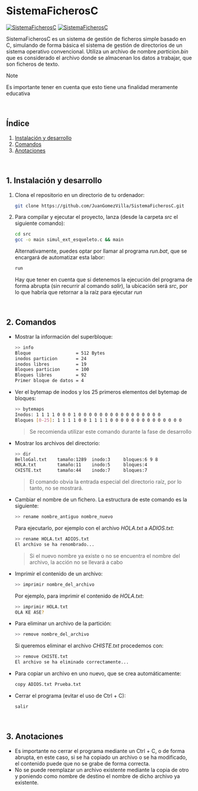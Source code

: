 # SistemaFicherosC

[![SistemaFicherosC](https://img.shields.io/badge/version-v1.0.0-blue.svg)](#)
[![SistemaFicherosC](https://img.shields.io/github/license/JuanGomezVilla/FlangerJS)](#)



SistemaFicherosC es un sistema de gestión de ficheros simple basado en C, simulando de forma básica el sistema de gestión de directorios de un sistema operativo convencional. Utiliza un archivo de nombre _particion.bin_ que es considerado el archivo donde se almacenan los datos a trabajar, que son ficheros de texto.

> [!NOTE]
> Es importante tener en cuenta que esto tiene una finalidad meramente educativa

<br>


## Índice
1. [Instalación y desarrollo](#punto1)
2. [Comandos](#punto2)
3. [Anotaciones](#punto3)



<br><div id="punto1"></div>

## 1. Instalación y desarrollo
1. Clona el repositorio en un directorio de tu ordenador:
    ```bash
    git clone https://github.com/JuanGomezVilla/SistemaFicherosC.git
    ```
2. Para compilar y ejecutar el proyecto, lanza (desde la carpeta _src_ el siguiente comando):
    ```bash
    cd src
    gcc -o main simul_ext_esqueleto.c && main
    ```
    Alternativamente, puedes optar por llamar al programa _run.bat_, que se encargará de automatizar esta labor:
    ```bash
    run
    ```
    Hay que tener en cuenta que si detenemos la ejecución del programa de forma abrupta (sin recurrir al comando _salir_), la ubicación será _src_, por lo que habría que retornar a la raíz para ejecutar _run_



<br><div id="punto2"></div>

## 2. Comandos
- Mostrar la información del superbloque:
    ```bash
    >> info
    Bloque                 = 512 Bytes
    inodos particion       = 24       
    inodos libres          = 19       
    Bloques particion      = 100      
    Bloques libres         = 92       
    Primer bloque de datos = 4
    ```
- Ver el bytemap de inodos y los 25 primeros elementos del bytemap de bloques:
    ```bash
    >> bytemaps
    Inodos: 1 1 1 1 0 0 0 1 0 0 0 0 0 0 0 0 0 0 0 0 0 0 0 0 
    Bloques [0-25]: 1 1 1 1 0 0 1 1 1 1 0 0 0 0 0 0 0 0 0 0 0 0 0 0
    ```
    > Se recomienda utilizar este comando durante la fase de desarrollo
- Mostrar los archivos del directorio:
    ```bash
    >> dir
    BelloGal.txt    tamaño:1289  inodo:3     bloques:6 9 8 
    HOLA.txt        tamaño:11    inodo:5     bloques:4
    CHISTE.txt      tamaño:44    inodo:7     bloques:7
    ```
    > El comando obvia la entrada especial del directorio raíz, por lo tanto, no se mostrará.
- Cambiar el nombre de un fichero. La estructura de este comando es la siguiente:
    ```bash
    >> rename nombre_antiguo nombre_nuevo
    ```
    Para ejecutarlo, por ejemplo con el archivo _HOLA.txt_ a _ADIOS.txt_:
    ```bash
    >> rename HOLA.txt ADIOS.txt
    El archivo se ha renombrado...
    ```
    > Si el nuevo nombre ya existe o no se encuentra el nombre del archivo, la acción no se llevará a cabo
- Imprimir el contenido de un archivo:
    ```bash
    >> imprimir nombre_del_archivo
    ```
    Por ejemplo, para imprimir el contenido de _HOLA.txt_:
    ```bash
    >> imprimir HOLA.txt
    OLA KE ASE?
    ```
- Para eliminar un archivo de la partición:
    ```bash
    >> remove nombre_del_archivo
    ```
    Si queremos eliminar el archivo _CHISTE.txt_ procedemos con:
    ```bash
    >> remove CHISTE.txt
    El archivo se ha eliminado correctamente...
    ```
- Para copiar un archivo en uno nuevo, que se crea automáticamente:
    ```bash
    copy ADIOS.txt Prueba.txt
    ```
- Cerrar el programa (evitar el uso de Ctrl + C):
    ```bash
    salir
    ```


<br><div id="punto3"></div>

## 3. Anotaciones
- Es importante no cerrar el programa mediante un Ctrl + C, o de forma abrupta, en este caso, si se ha copiado un archivo o se ha modificado, el contenido puede que no se grabe de forma correcta.
- No se puede reemplazar un archivo existente mediante la copia de otro y poniendo como nombre de destino el nombre de dicho archivo ya existente.